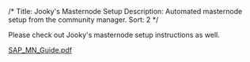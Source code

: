 /*
Title: Jooky's Masternode Setup
Description: Automated masternode setup from the community manager.
Sort: 2
*/

Please check out Jooky's masternode setup instructions as well.

[SAP_MN_Guide.pdf](https://support.methuselahcoin.io/files/SAP_MN_Guide.pdf)